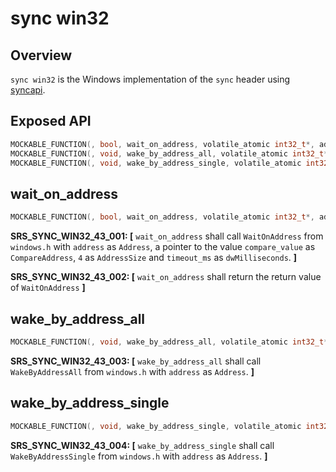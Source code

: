 # sync win32

## Overview

`sync win32` is the Windows implementation of the `sync` header using [syncapi](https://docs.microsoft.com/en-us/windows/win32/api/synchapi).

## Exposed API

```c
MOCKABLE_FUNCTION(, bool, wait_on_address, volatile_atomic int32_t*, address, int32_t, compare_value, uint32_t, timeout_ms);
MOCKABLE_FUNCTION(, void, wake_by_address_all, volatile_atomic int32_t*, address);
MOCKABLE_FUNCTION(, void, wake_by_address_single, volatile_atomic int32_t*, address);
```

## wait_on_address

```c
MOCKABLE_FUNCTION(, bool, wait_on_address, volatile_atomic int32_t*, address, int32_t, compare_value, uint32_t, timeout_ms)
```

**SRS_SYNC_WIN32_43_001: [** `wait_on_address` shall call `WaitOnAddress` from `windows.h` with `address` as `Address`, a pointer to the value `compare_value` as `CompareAddress`, `4` as `AddressSize` and `timeout_ms` as `dwMilliseconds`. **]**

**SRS_SYNC_WIN32_43_002: [** `wait_on_address` shall return the return value of `WaitOnAddress` **]**

## wake_by_address_all

```c
MOCKABLE_FUNCTION(, void, wake_by_address_all, volatile_atomic int32_t*, address)
```
**SRS_SYNC_WIN32_43_003: [** `wake_by_address_all` shall call `WakeByAddressAll` from `windows.h` with `address` as `Address`. **]**

## wake_by_address_single

```c
MOCKABLE_FUNCTION(, void, wake_by_address_single, volatile_atomic int32_t*, address)
```

**SRS_SYNC_WIN32_43_004: [** `wake_by_address_single` shall call `WakeByAddressSingle` from `windows.h` with `address` as `Address`. **]**
